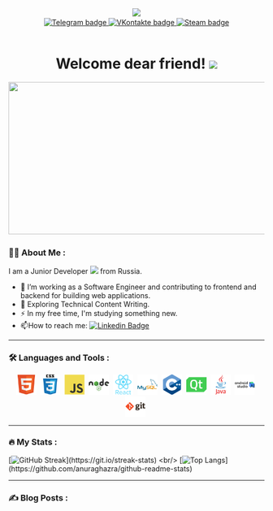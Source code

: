 <div id="header" align="center">
  <img src="https://i.giphy.com/media/v1.Y2lkPTc5MGI3NjExamxlZ3c2emF2OWFtMjlibGZ2ZHRnanR3Mm1mbzF3bG1idzIzZHk1YiZlcD12MV9pbnRlcm5hbF9naWZfYnlfaWQmY3Q9cw/SHjOSDkKZ18qOHA5B5/giphy.gif" width="250"/>
</div>


<div id="badges" align="center">
  <a href="https://web.telegram.org/k/#@mrMeowMurk">
    <img src="https://img.shields.io/badge/Telegram-white?style=for-the-badge&logo=Telegram&logoColor=black&color=white" alt="Telegram badge"/>
  </a>
  <a href="https://vk.com/mrmeowmurk">
    <img src="https://img.shields.io/badge/VKontakte-white?style=for-the-badge&logo=Vk&logoColor=black&color=white" alt="VKontakte badge"/>
  </a>
  <a href="https://steamcommunity.com/id/sidorovi4ok/">
    <img src="https://img.shields.io/badge/Steam-blue?style=for-the-badge&logo=Steam&logoColor=black&color=white" alt="Steam badge"/>
  </a>
</div>

<div id="watchers" align="center">
  <img align="center" src="https://komarev.com/ghpvc/?username=your-github-Sidorovi4ok&style=flat-square&color=blue" alt="" width="125"/>
</div>

<div id="welcome" align="center">
  <h1>
    Welcome dear friend!
    <img src="https://i.giphy.com/media/v1.Y2lkPTc5MGI3NjExdGdwcm1ia3lkZHQ2c251aXJ3MDBldzRyeTA3cXE0amxjNmxuYzMzMSZlcD12MV9pbnRlcm5hbF9naWZfYnlfaWQmY3Q9cw/kBZ212yGzFaxgkSIKW/giphy.gif" width="60px"/>
  </h1>
</div>

<div align="center" radius="15">
  <img src="https://media.giphy.com/media/dWesBcTLavkZuG35MI/giphy.gif" width="600" height="300"/>
</div>

### :woman_technologist: About Me :
I am a Junior Developer <img src="https://media.giphy.com/media/WUlplcMpOCEmTGBtBW/giphy.gif" width="30"> from Russia.

- :telescope: I’m working as a Software Engineer and contributing to frontend and backend for building web applications.
- :seedling: Exploring Technical Content Writing.
- :zap: In my free time, I'm studying something new.
- :mailbox:How to reach me: [![Linkedin Badge](https://img.shields.io/badge/-kakbar-blue?style=flat&logo=Linkedin&logoColor=white)](https://web.telegram.org/k/#@mrMeowMurk)

---

### :hammer_and_wrench: Languages and Tools :
<div align="center">
  <img src="https://github.com/devicons/devicon/blob/master/icons/html5/html5-original.svg" title="HTML5" alt="HTML" width="40" height="40"/>&nbsp;
  <img src="https://github.com/devicons/devicon/blob/master/icons/css3/css3-original-wordmark.svg" title="HTML5" alt="HTML" width="40" height="40"/>&nbsp;
  <img src="https://github.com/devicons/devicon/blob/master/icons/javascript/javascript-original.svg" title="JavaScript" alt="JavaScript" width="40" height="40"/>&nbsp;
  <img src="https://github.com/devicons/devicon/blob/master/icons/nodejs/nodejs-original-wordmark.svg" title="NodeJS" alt="NodeJS" width="40" height="40"/>&nbsp;
  <img src="https://github.com/devicons/devicon/blob/master/icons/react/react-original-wordmark.svg" title="React" alt="React" width="40" height="40"/>&nbsp;
  <img src="https://github.com/devicons/devicon/blob/master/icons/mysql/mysql-original-wordmark.svg" title="MySQL"  alt="MySQL" width="40" height="40"/>&nbsp;
  <img src="https://github.com/devicons/devicon/blob/master/icons/cplusplus/cplusplus-original.svg" title="СPlusPlus"  alt="MySQL" width="40" height="40"/>&nbsp;
  <img src="https://github.com/devicons/devicon/blob/master/icons/qt/qt-original.svg" title="СPlusPlus"  alt="MySQL" width="40" height="40"/>&nbsp;
  <img src="https://github.com/devicons/devicon/blob/master/icons/java/java-original-wordmark.svg" title="Java" alt="Java" width="40" height="40"/>&nbsp;
  <img src="https://github.com/devicons/devicon/blob/master/icons/androidstudio/androidstudio-original-wordmark.svg" title="Java" alt="Java" width="40" height="40"/>&nbsp;
  <img src="https://github.com/devicons/devicon/blob/master/icons/git/git-original-wordmark.svg" title="Java" alt="Java" width="40" height="40"/>&nbsp;
</div>

---

### :fire: My Stats :
  [![GitHub Streak](http://github-readme-streak-stats.herokuapp.com?user=Sidorovi4ok&theme=tokyonight&border_radius=5&date_format=j%20M%5B%20Y%5D&card_width=500&card_height=200")](https://git.io/streak-stats)
  <br/>
  [![Top Langs](https://github-readme-stats.vercel.app/api/top-langs/?username=Sidorovi4ok&layout=compact&theme=tokyonight&card_width=500")](https://github.com/anuraghazra/github-readme-stats)

---

### :writing_hand: Blog Posts :

